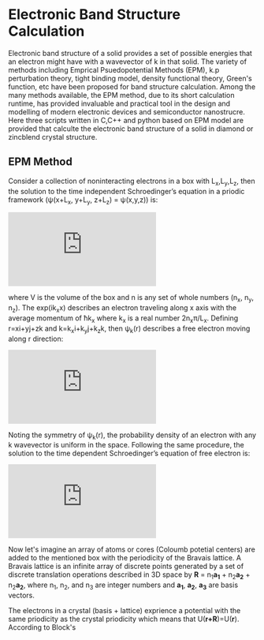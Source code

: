 # Electronic Band Structure Calculation
Electronic band structure of a solid provides a set of possible energies that an electron might have with a wavevector of k in that solid. The variety of methods including Emprical Psuedopotential Methods (EPM), k.p perturbation theory, tight binding model, density functional theory, Green's function, etc have been proposed for band structure calculation. Among the many methods available, the EPM method, due to its short calculation runtime, has provided invaluable and practical tool in the design and modelling of modern electronic devices and semiconductor nanostrucre. Here three scripts written in C,C++ and python based on EPM model are provided that calculte the electronic band structure of a solid in diamond or zincblend crystal structure. 

## EPM Method
Consider a collection of noninteracting electrons in a box with L<sub>x</sub>,L<sub>y</sub>,L<sub>z</sub>, then the solution to the time independent Schroedinger’s equation in a priodic framework (ψ(x+L<sub>x</sub>, y+L<sub>y</sub>, z+L<sub>z</sub>) = ψ(x,y,z)) is:

![](https://latex.codecogs.com/svg.latex?%5Cdpi%7B300%7D%20%5CLARGE%20-%5Cfrac%7B%5Chbar%5E2%7D%7B2m%7D%5Ctriangledown%5E2%5Cpsi%20_n%3D%20%5Cepsilon%20_n%5Cpsi%20_n%20%5C%3B%5C%3B%20%5Crightarrow%20%5C%3B%5C%3B%20%5Cpsi%20_n%20%3D%20%5Cfrac%7B1%7D%7B%5Csqrt%7BV%7D%7De%5E%7Bik_xx%7De%5E%7Bik_yy%7De%5E%7Bik_zz%7D)

where V is the volume of the box and n is any set of whole numbers (n<sub>x</sub>, n<sub>y</sub>, n<sub>z</sub>). The exp(ik<sub>x</sub>x) describes an electron traveling along x axis with the average momentum of ћk<sub>x</sub> where k<sub>x</sub> is a real number 2n<sub>x</sub>π/L<sub>x</sub>. Defining r=xi+yj+zk and k=k<sub>x</sub>i+k<sub>y</sub>j+k<sub>z</sub>k, then ψ<sub>k</sub>(r) describes a free electron moving along r direction:

![](https://latex.codecogs.com/svg.latex?%5Cdpi%7B300%7D%20%5CLARGE%20%5Cpsi%20_%7B%5Cvec%7Bk%7D%7D%28%5Cvec%7Br%7D%29%20%3D%20%5Cfrac%7B1%7D%7B%5Csqrt%7BV%7D%7De%5E%7Bi%5Cvec%7Bk%7D.%5Cvec%7Br%7D%7D%20%5C%3B%5C%3B%5Crightarrow%20%5C%3B%5C%3BE_k%3D%5Cfrac%7B%5Chbar%20%5E2k%5E2%7D%7B2m%7D)

Noting the symmetry of ψ<sub>k</sub>(r), the probability density of an electron with any k wavevector is uniform in the space. Following the same procedure, the solution to the time dependent Schroedinger’s equation of free electron is:

![](https://latex.codecogs.com/svg.latex?%5Cdpi%7B300%7D%20%5CLARGE%20-%5Cfrac%7B%5Chbar%5E2%7D%7B2m%7D%5Ctriangledown%5E2%5Cpsi%20%28%5Cvec%7Br%7D%2Ct%29%3D%20i%5Chbar%5Cfrac%7B%5Cpartial%7D%7B%5Cpartial%20t%7D%5Cpsi%20%28%5Cvec%7Br%7D%2Ct%29%20%5C%5C%20%5C%5C%20%5Cpsi%20_k%28%5Cvec%7Br%7D%2Ct%29%3DAe%5E%7Bi%28%5Cvec%7Bk%7D.%5Cvec%7Br%7D-%5Comega%20t%29%7D%20%3D%20Ae%5E%7Bi%28%5Cvec%7Bp%7D.%5Cvec%7Br%7D-E%20t%29/%5Chbar%7D%20%5C%5C%20%5C%5C%20%5Cvec%7Bp%7D%3D%5Chbar%20%5Cvec%7Bk%7D%20%5C%3B%5C%3B%5C%3B%5C%3B%20E%20%3D%20%5Chbar%20%5Comega)

Now let's imagine an array of atoms or cores (Coloumb potetial centers) are added to the mentioned box with the periodicity of the Bravais lattice. A Bravais lattice is an infinite array of discrete points generated by a set of discrete translation operations described in 3D space by **R** = n<sub>1</sub>**a<sub>1</sub>** + n<sub>2</sub>**a<sub>2</sub>** + n<sub>2</sub>**a<sub>2</sub>**, where n<sub>1</sub>, n<sub>2</sub>, and n<sub>3</sub> are integer numbers and **a<sub>1</sub>**, **a<sub>2</sub>**, **a<sub>3</sub>** are basis vectors.

The electrons in a crystal (basis + lattice) exprience a potential with the same priodicity as the crystal priodicity which means that U(**r+R**)=U(**r**). According to Block's  


